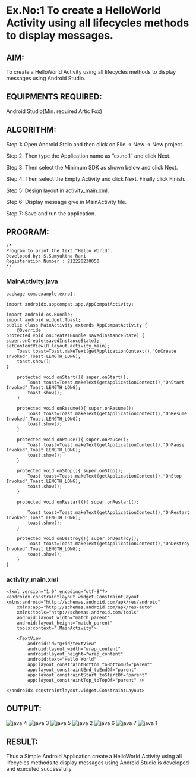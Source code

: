 # Ex.No:1 To create a HelloWorld Activity using all lifecycles methods to display messages.


## AIM:

To create a HelloWorld Activity using all lifecycles methods to display messages using Android Studio.

## EQUIPMENTS REQUIRED:

Android Studio(Min. required Artic Fox)

## ALGORITHM:

Step 1: Open Android Stdio and then click on File -> New -> New project.

Step 2: Then type the Application name as “ex.no.1″ and click Next. 

Step 3: Then select the Minimum SDK as shown below and click Next.

Step 4: Then select the Empty Activity and click Next. Finally click Finish.

Step 5: Design layout in activity_main.xml.

Step 6: Display message give in MainActivity file.

Step 7: Save and run the application.

## PROGRAM:
```
/*
Program to print the text “Hello World”.
Developed by: S.Sumyuktha Rani
Registeration Number : 212220230050
*/
```

### MainActivity.java
```
package com.example.exno1;

import androidx.appcompat.app.AppCompatActivity;

import android.os.Bundle;
import android.widget.Toast;
public class MainActivity extends AppCompatActivity {
    @Override
protected void onCreate(Bundle savedInstanceState) { super.onCreate(savedInstanceState); setContentView(R.layout.activity_main);
    Toast toast=Toast.makeText(getApplicationContext(),"OnCreate Invoked",Toast.LENGTH_LONG);
    toast.show();
}

    protected void onStart(){ super.onStart();
        Toast toast=Toast.makeText(getApplicationContext(),"OnStart Invoked",Toast.LENGTH_LONG);
        toast.show();
    }

    protected void onResume(){ super.onResume();
        Toast toast=Toast.makeText(getApplicationContext(),"OnResume Invoked",Toast.LENGTH_LONG);
        toast.show();
    }

    protected void onPause(){ super.onPause();
        Toast toast=Toast.makeText(getApplicationContext(),"OnPause Invoked",Toast.LENGTH_LONG);
        toast.show();
    }

    protected void onStop(){ super.onStop();
        Toast toast=Toast.makeText(getApplicationContext(),"OnStop Invoked",Toast.LENGTH_LONG);
        toast.show();
    }

    protected void onRestart(){ super.onRestart();

        Toast toast=Toast.makeText(getApplicationContext(),"OnRestart Invoked",Toast.LENGTH_LONG);
        toast.show();
    }

    protected void onDestroy(){ super.onDestroy();
        Toast toast=Toast.makeText(getApplicationContext(),"OnDestroy Invoked",Toast.LENGTH_LONG);
        toast.show();
    }
}
```

### activity_main.xml
```
<?xml version="1.0" encoding="utf-8"?>
<androidx.constraintlayout.widget.ConstraintLayout xmlns:android="http://schemas.android.com/apk/res/android"
    xmlns:app="http://schemas.android.com/apk/res-auto"
    xmlns:tools="http://schemas.android.com/tools"
    android:layout_width="match_parent"
    android:layout_height="match_parent"
    tools:context=".MainActivity">

    <TextView
        android:id="@+id/textView"
        android:layout_width="wrap_content"
        android:layout_height="wrap_content"
        android:text="Hello World"
        app:layout_constraintBottom_toBottomOf="parent"
        app:layout_constraintEnd_toEndOf="parent"
        app:layout_constraintStart_toStartOf="parent"
        app:layout_constraintTop_toTopOf="parent" />

</androidx.constraintlayout.widget.ConstraintLayout>
```
## OUTPUT:

![java 4](https://user-images.githubusercontent.com/75235818/163918015-7ae862ba-18e6-4617-9e0b-4c7949850aaa.png)
![java 3](https://user-images.githubusercontent.com/75235818/163918206-0b257427-5c4a-4e27-9abe-71781e8b7db4.png)
![java 5](https://user-images.githubusercontent.com/75235818/163918248-f55ec747-db0c-4caf-b45f-8d115287a601.png)
![java 2](https://user-images.githubusercontent.com/75235818/163918264-0a1d21ea-52d4-4bcd-bc6f-692bda926637.png)
![java 6](https://user-images.githubusercontent.com/75235818/163918292-fae1fe3b-5626-48b7-ba16-8e4b5f7ee4ad.png)
![java 7](https://user-images.githubusercontent.com/75235818/163918307-2e145f02-3b94-4d9b-8bc5-d0c8e06bbe38.png)
![java 1](https://user-images.githubusercontent.com/75235818/163918323-a5e306d0-a3fa-46b1-9d81-aa520272cc1e.png)


## RESULT:
Thus a Simple Android Application create a HelloWorld Activity using all lifecycles methods to display messages using Android Studio is developed and executed successfully.
